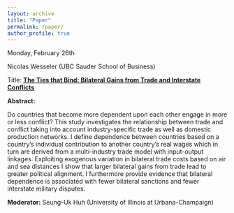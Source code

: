 ```yaml
---
layout: archive
title: "Paper"
permalink: /paper/
author_profile: true
---
```



Monday, February 26th

Nicolas Wesseler (UBC Sauder School of Business)

Title: <a href="https://gsipe-workshop.github.io/files/NicolasW.pdf">**The Ties that Bind: Bilateral Gains from Trade and Interstate Conflicts**</a>

**Abstract:**

Do countries that become more dependent upon each other engage in more or less conflict? This study investigates the relationship between trade and conflict taking into account industry-specific trade as well as domestic production networks. I define dependence between countries based on a country’s individual contribution to another country’s real wages which in turn are derived from a multi-industry trade model with input-output linkages. Exploiting exogenous variation in bilateral trade costs based on air and sea distances I show that larger bilateral gains from trade lead to greater political alignment. I furthermore provide evidence that bilateral dependence is associated with fewer bilateral sanctions and fewer interstate military disputes.

**Moderator:** Seung-Uk Huh (University of Illinois at Urbana-Champaign)

